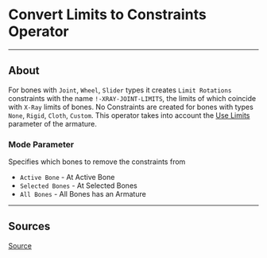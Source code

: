 # Convert Limits to Constraints Operator

___

## About

For bones with `Joint`, `Wheel`, `Slider` types it creates `Limit Rotations` constraints with the name `!-XRAY-JOINT-LIMITS`, the limits of which coincide with `X-Ray` limits of bones. No Constraints are created for bones with types `None`, `Rigid`, `Cloth`, `Custom`. This operator takes into account the [Use Limits](../addon-panels/blender-x-ray-addon-panel-armature.md) parameter of the armature.

### Mode Parameter

Specifies which bones to remove the constraints from

- `Active Bone` - At Active Bone
- `Selected Bones` - At Selected Bones
- `All Bones` - All Bones has an Armature

___

## Sources

[Source](https://github.com/PavelBlend/blender-xray/wiki/Operator-Convert-Limits-to-Constraints#%D0%9E%D0%BF%D0%B5%D1%80%D0%B0%D1%82%D0%BE%D1%80-Convert-Limits-to-Constraints)
